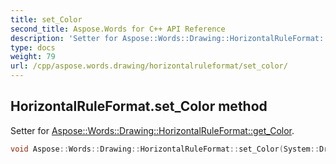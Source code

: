 ```yaml
---
title: set_Color
second_title: Aspose.Words for C++ API Reference
description: 'Setter for Aspose::Words::Drawing::HorizontalRuleFormat::get_Color.'
type: docs
weight: 79
url: /cpp/aspose.words.drawing/horizontalruleformat/set_color/
---
```

## HorizontalRuleFormat.set_Color method


Setter for [Aspose::Words::Drawing::HorizontalRuleFormat::get_Color](../get_color/).

```cpp
void Aspose::Words::Drawing::HorizontalRuleFormat::set_Color(System::Drawing::Color value)
```

